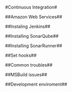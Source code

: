 #Continuous Integration#

##Amazon Web Services##

##Instaling Jenkins##

##Installing SonarQube##

##Installing SonarRunner##

##Set hooks##

##Common troubles##

##MSBuild issues##

##Development enviroment##



